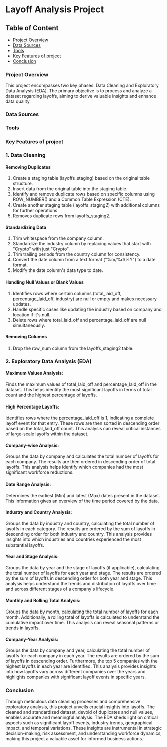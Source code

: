 # Layoff Analysis Project

## Table of Content
- [Project Overview](#project-overview)
- [Data Sources](#data-sources)
- [Tools](#tools)
- [Key Features of project](#key-features-of-project)
- [Conclusion](#conclusion)

### Project Overview
This project encompasses two key phases: Data Cleaning and Exploratory Data Analysis (EDA). The primary objective is to process and analyze a dataset regarding layoffs, aiming to derive valuable insights and enhance data quality.

### Data Sources
### Tools

### Key Features of project

### 1. Data Cleaning

#### Removing Duplicates
1. Create a staging table (layoffs_staging) based on the original table structure.
2. Insert data from the original table into the staging table.
3. Identify and remove duplicate rows based on specific columns using ROW_NUMBER() and a Common Table Expression (CTE).
4. Create another staging table (layoffs_staging2) with additional columns for further operations
5. Removes duplicate rows from layoffs_staging2.

#### Standardizing Data
1. Trim whitespace from the company column.
2. Standardize the industry column by replacing values that start with "Crypto" with just "Crypto".
3. Trim trailing periods from the country column for consistency.
4. Convert the date column from a text format ("%m/%d/%Y") to a date format.
5. Modify the date column's data type to date.

#### Handling Null Values or Blank Values
1. Identifies rows where certain columns (total_laid_off, percentage_laid_off, industry) are null or empty and makes necessary updates.
2. Handle specific cases like updating the industry based on company and location if it's null.
3. Delete rows where total_laid_off and percentage_laid_off are null simultaneously.

#### Removing Columns
1. Drop the row_num column from the layoffs_staging2 table.

### 2. Exploratory Data Analysis (EDA)

#### Maximum Values Analysis:
Finds the maximum values of total_laid_off and percentage_laid_off in the dataset. This helps identify the most significant layoffs in terms of total count and the highest percentage of layoffs.

#### High Percentage Layoffs:
Identifies rows where the percentage_laid_off is 1, indicating a complete layoff event for that entry. These rows are then sorted in descending order based on the total_laid_off count. This analysis can reveal critical instances of large-scale layoffs within the dataset.
        
#### Company-wise Analysis:
Groups the data by company and calculates the total number of layoffs for each company. The results are then ordered in descending order of total layoffs. This analysis helps identify which companies had the most significant workforce reductions.

#### Date Range Analysis:
Determines the earliest (Min) and latest (Max) dates present in the dataset. This information gives an overview of the time period covered by the data.

#### Industry and Country Analysis:
Groups the data by industry and country, calculating the total number of layoffs in each category. The results are ordered by the sum of layoffs in descending order for both industry and country. This analysis provides insights into which industries and countries experienced the most substantial layoffs.

#### Year and Stage Analysis:
Groups the data by year and the stage of layoffs (if applicable), calculating the total number of layoffs for each year and stage. The results are ordered by the sum of layoffs in descending order for both year and stage. This analysis helps understand the trends and distribution of layoffs over time and across different stages of a company's lifecycle.

#### Monthly and Rolling Total Analysis:
Groups the data by month, calculating the total number of layoffs for each month. Additionally, a rolling total of layoffs is calculated to understand the cumulative impact over time. This analysis can reveal seasonal patterns or trends in layoffs.

#### Company-Year Analysis:
Groups the data by company and year, calculating the total number of layoffs for each company in each year. The results are ordered by the sum of layoffs in descending order. Furthermore, the top 5 companies with the highest layoffs in each year are identified. This analysis provides insights into how layoffs vary across different companies over the years and highlights companies with significant layoff events in specific years.

### Conclusion
Through meticulous data cleaning processes and comprehensive exploratory analysis, this project unveils crucial insights into layoffs. The cleaned and standardized dataset, devoid of duplicates and null values, enables accurate and meaningful analysis. The EDA sheds light on critical aspects such as significant layoff events, industry trends, geographical impact, and temporal variations. These insights are instrumental in strategic decision-making, risk assessment, and understanding workforce dynamics, making this project a valuable asset for informed business actions.
